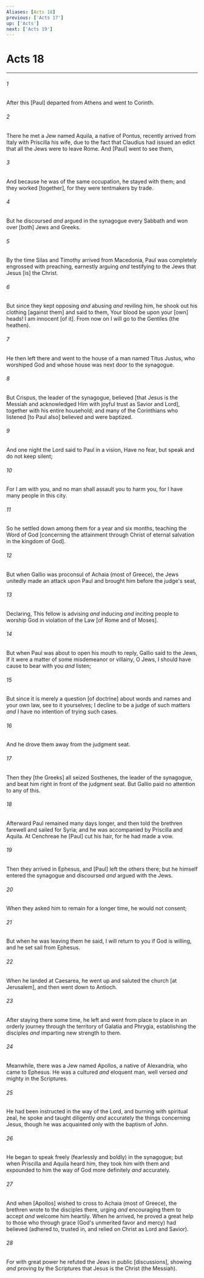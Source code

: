 ```yaml
---
Aliases: [Acts 18]
previous: ['Acts 17']
up: ['Acts']
next: ['Acts 19']
---
```

# Acts 18

***














###### 1 






After this [Paul] departed from Athens and went to Corinth. 













###### 2 






There he met a Jew named Aquila, a native of Pontus, recently arrived from Italy with Priscilla his wife, due to the fact that Claudius had issued an edict that all the Jews were to leave Rome. And [Paul] went to see them, 













###### 3 






And because he was of the same occupation, he stayed with them; and they worked [together], for they were tentmakers by trade. 













###### 4 






But he discoursed _and_ argued in the synagogue every Sabbath and won over [both] Jews and Greeks. 













###### 5 






By the time Silas and Timothy arrived from Macedonia, Paul was completely engrossed with preaching, earnestly arguing _and_ testifying to the Jews that Jesus [is] the Christ. 













###### 6 






But since they kept opposing _and_ abusing _and_ reviling him, he shook out his clothing [against them] and said to them, Your blood be upon your [own] heads! I am innocent [of it]. From now on I will go to the Gentiles (the heathen). 













###### 7 






He then left there and went to the house of a man named Titus Justus, who worshiped God and whose house was next door to the synagogue. 













###### 8 






But Crispus, the leader of the synagogue, believed [that Jesus is the Messiah and acknowledged Him with joyful trust as Savior and Lord], together with his entire household; and many of the Corinthians who listened [to Paul also] believed and were baptized. 













###### 9 






And one night the Lord said to Paul in a vision, Have no fear, but speak and do not keep silent; 













###### 10 






For I am with you, and no man shall assault you to harm you, for I have many people in this city. 













###### 11 






So he settled down among them for a year and six months, teaching the Word of God [concerning the attainment through Christ of eternal salvation in the kingdom of God]. 













###### 12 






But when Gallio was proconsul of Achaia (most of Greece), the Jews unitedly made an attack upon Paul and brought him before the judge's seat, 













###### 13 






Declaring, This fellow is advising _and_ inducing _and_ inciting people to worship God in violation of the Law [of Rome and of Moses]. 













###### 14 






But when Paul was about to open his mouth to reply, Gallio said to the Jews, If it were a matter of some misdemeanor or villainy, O Jews, I should have cause to bear with you _and_ listen; 













###### 15 






But since it is merely a question [of doctrine] about words and names and your own law, see to it yourselves; I decline to be a judge of such matters _and_ I have no intention of trying such cases. 













###### 16 






And he drove them away from the judgment seat. 













###### 17 






Then they [the Greeks] all seized Sosthenes, the leader of the synagogue, and beat him right in front of the judgment seat. But Gallio paid no attention to any of this. 













###### 18 






Afterward Paul remained many days longer, and then told the brethren farewell and sailed for Syria; and he was accompanied by Priscilla and Aquila. At Cenchreae he [Paul] cut his hair, for he had made a vow. 













###### 19 






Then they arrived in Ephesus, and [Paul] left the others there; but he himself entered the synagogue and discoursed _and_ argued with the Jews. 













###### 20 






When they asked him to remain for a longer time, he would not consent; 













###### 21 






But when he was leaving them he said, I will return to you if God is willing, and he set sail from Ephesus. 













###### 22 






When he landed at Caesarea, he went up and saluted the church [at Jerusalem], and then went down to Antioch. 













###### 23 






After staying there some time, he left and went from place to place in an orderly journey through the territory of Galatia and Phrygia, establishing the disciples _and_ imparting new strength to them. 













###### 24 






Meanwhile, there was a Jew named Apollos, a native of Alexandria, who came to Ephesus. He was a cultured _and_ eloquent man, well versed _and_ mighty in the Scriptures. 













###### 25 






He had been instructed in the way of the Lord, and burning with spiritual zeal, he spoke and taught diligently _and_ accurately the things concerning Jesus, though he was acquainted only with the baptism of John. 













###### 26 






He began to speak freely (fearlessly and boldly) in the synagogue; but when Priscilla and Aquila heard him, they took him with them and expounded to him the way of God more definitely _and_ accurately. 













###### 27 






And when [Apollos] wished to cross to Achaia (most of Greece), the brethren wrote to the disciples there, urging _and_ encouraging them to accept _and_ welcome him heartily. When he arrived, he proved a great help to those who through grace (God's unmerited favor and mercy) had believed (adhered to, trusted in, and relied on Christ as Lord and Savior). 













###### 28 






For with great power he refuted the Jews in public [discussions], showing _and_ proving by the Scriptures that Jesus is the Christ (the Messiah).

